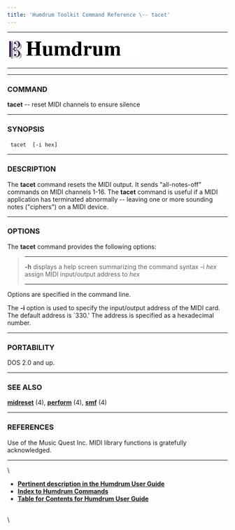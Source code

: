 ```yaml
---
title: 'Humdrum Toolkit Command Reference \-- tacet'
---
```


  -------------------------------- ----------------------------------------- ----------------------------------
  ![ ](/Humdrum/HumdrumIcon.gif)    ![Humdrum ](/Humdrum/HumdrumHeader.gif)    ![ ](/Humdrum/HumdrumSpacer.gif)
  -------------------------------- ----------------------------------------- ----------------------------------

------------------------------------------------------------------------

### COMMAND

**tacet** \-- reset MIDI channels to ensure silence

------------------------------------------------------------------------

### SYNOPSIS

` tacet  [-i hex]`

------------------------------------------------------------------------

### DESCRIPTION

The **tacet** command resets the MIDI output. It sends \"all-notes-off\"
commands on MIDI channels 1-16. The **tacet** command is useful if a
MIDI application has terminated abnormally \-- leaving one or more
sounding notes (\"ciphers\") on a MIDI device.

------------------------------------------------------------------------

### OPTIONS

The **tacet** command provides the following options:

>   ---------- -------------------------------------------------------
>   **-h**     displays a help screen summarizing the command syntax
>   -i *hex*   assign MIDI input/output address to *hex*
>   ---------- -------------------------------------------------------
>
Options are specified in the command line.

The **-i** option is used to specify the input/output address of the
MIDI card. The default address is \`330.\' The address is specified as a
hexadecimal number.

------------------------------------------------------------------------

### PORTABILITY

DOS 2.0 and up.

------------------------------------------------------------------------

### SEE ALSO

[**midreset**](midreset.html) (4), [**perform**](perform.html) (4),
[**smf**](smf.html) (4)

------------------------------------------------------------------------

### REFERENCES

Use of the Music Quest Inc. MIDI library functions is gratefully
acknowledged.

------------------------------------------------------------------------

\

-   [**Pertinent description in the Humdrum User
    Guide**](../guide07.html#The_tacet_Command)
-   [**Index to Humdrum Commands**](../commands.toc.html)
-   [**Table for Contents for Humdrum User Guide**](../guide.toc.html)

\
\
